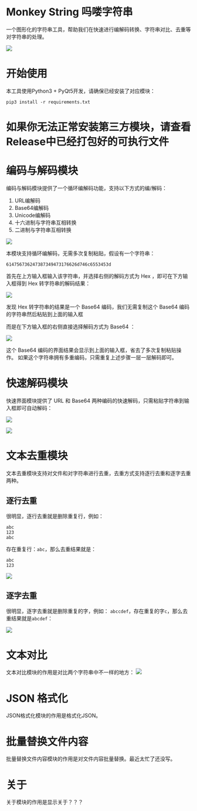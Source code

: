 # Monkey String 吗喽字符串
一个图形化的字符串工具，帮助我们在快速进行编解码转换、字符串对比、去重等对字符串的处理。

<img src="screenshot/index.jpg"></img>

# 开始使用
本工具使用Python3 + PyQt5开发，请确保已经安装了对应模块：
```angular2html
pip3 install -r requirements.txt
```

# 如果你无法正常安装第三方模块，请查看Release中已经打包好的可执行文件

# 编码与解码模块
编码与解码模块提供了一个循环编解码功能，支持以下方式的编/解码：
1. URL编解码
2. Base64编解码
3. Unicode编解码
4. 十六进制与字符串互相转换
5. 二进制与字符串互相转换

<img src="screenshot/decode_1.jpg"></img>

本模块支持循环编解码，无需多次复制粘贴，假设有一个字符串：
```angular2html
614756736247387349473176626d746c6553453d
```

首先在上方输入框输入该字符串，并选择右侧的解码方式为 Hex ，即可在下方输入框得到 Hex 转字符串的解码结果：

<img src="screenshot/decode_2.jpg"></img>

发现 Hex 转字符串的结果是一个 Base64 编码，我们无需复制这个 Base64 编码的字符串然后粘贴到上面的输入框

而是在下方输入框的右侧直接选择解码方式为 Base64 ：

<img src="screenshot/decode_3.jpg"></img>

这个 Base64 编码的界面结果会显示到上面的输入框，省去了多次复制粘贴操作。 如果这个字符串拥有多重编码，只需重复上述步骤一层一层解码即可。

# 快速解码模块
快速界面模块提供了 URL 和 Base64 两种编码的快速解码，只需粘贴字符串到输入框即可自动解码：

<img src="screenshot/decode_4.jpg"></img>

<img src="screenshot/decode_5.jpg"></img>

# 文本去重模块
文本去重模块支持对文件和对字符串进行去重，去重方式支持逐行去重和逐字去重两种。

## 逐行去重
很明显，逐行去重就是删除重复行，例如：
```angular2html
abc
123
abc
```

存在重复行：`abc`，那么去重结果就是：
```angular2html
abc
123
```

<img src="screenshot/duplicates_1.jpg"></img>

## 逐字去重
很明显，逐字去重就是删除重复的字，例如：
`abccdef`，存在重复的字`c`，那么去重结果就是`abcdef`：

<img src="screenshot/duplicates_2.jpg"></img>

# 文本对比
文本对比模块的作用是对比两个字符串中不一样的地方：
<img src="screenshot/comparison.jpg"></img>

# JSON 格式化
JSON格式化模块的作用是格式化JSON。

# 批量替换文件内容
批量替换文件内容模块的作用是对文件内容批量替换。最近太忙了还没写。

# 关于
关于模块的作用是显示关于？？？